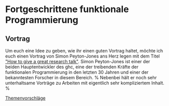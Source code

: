 
# Fortgeschrittene funktionale Programmierung


## Vortrag

Um euch eine Idee zu geben, wie ihr einen guten Vortrag haltet, möchte ich euch
einen Vortrag von Simon Peyton-Jones ans Herz legen mit dem Titel ["How to give
a great research talk"][GoodTalks].
Simon Peyton-Jones ist einer der beiden Hauptentwickler des ghc, eine der
treibenden Kräfte der funktionalen Programmierung in den letzten 30 Jahren und
einer der bekanntesten Forscher in diesem Bereich. %
Nebenbei hält er noch sehr unterhaltsame Vorträge zu Arbeiten mit eigentlich sehr kompliziertem Inhalt. %

[Themenvorschläge][Topics]


[GoodTalks]: https://www.microsoft.com/en-us/research/academic-program/give-great-research-talk/
[Topics]: Topics.md
